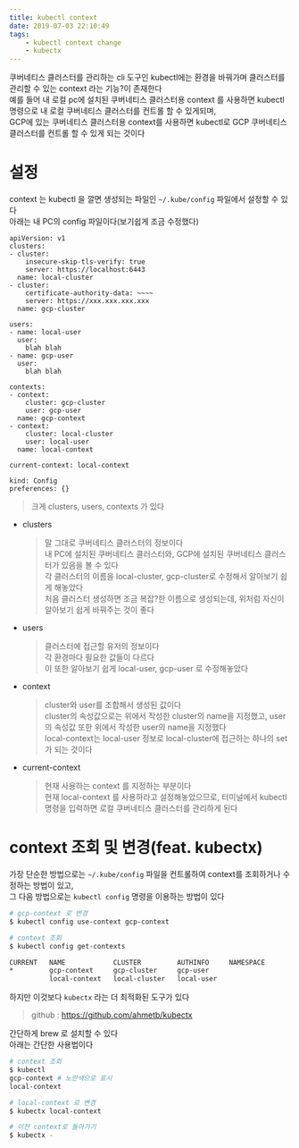 ```yaml
---
title: kubectl context
date: 2019-07-03 22:10:49
tags:
    - kubectl context change
    - kubectx
---
```


쿠버네티스 클러스터를 관리하는 cli 도구인 kubectl에는 환경을 바꿔가며 클러스터를 관리할 수 있는 context 라는 기능?이 존재한다  
예를 들어 내 로컬 pc에 설치된 쿠버네티스 클러스터용 context 를 사용하면 kubectl 명령으로 내 로컬 쿠버네티스 클러스터를 컨트롤 할 수 있게되며,  
GCP에 있는 쿠버네티스 클러스터용 context를 사용하면 kubectl로 GCP 쿠버네티스 클러스터를 컨트롤 할 수 있게 되는 것이다  

# 설정
context 는 kubectl 을 깔면 생성되는 파일인 `~/.kube/config` 파일에서 설정할 수 있다  
아래는 내 PC의 config 파일이다(보기쉽게 조금 수정했다)  

```
apiVersion: v1
clusters:
- cluster:
    insecure-skip-tls-verify: true
    server: https://localhost:6443
  name: local-cluster
- cluster:
    certificate-authority-data: ~~~~
    server: https://xxx.xxx.xxx.xxx
  name: gcp-cluster

users:
- name: local-user
  user:
    blah blah
- name: gcp-user
  user:
    blah blah

contexts:
- context:
    cluster: gcp-cluster
    user: gcp-user
  name: gcp-context
- context:
    cluster: local-cluster
    user: local-user
  name: local-context

current-context: local-context

kind: Config
preferences: {}
```
> 크게 clusters, users, contexts 가 있다  

- clusters 
    > 말 그대로 쿠버네티스 클러스터의 정보이다  
    > 내 PC에 설치된 쿠버네티스 클러스터와, GCP에 설치된 쿠버네티스 클러스터가 있음을 볼 수 있다  
    > 각 클러스터의 이름을 local-cluster, gcp-cluster로 수정해서 알아보기 쉽게 해놓았다  
    > 처음 클러스터 생성하면 조금 복잡?한 이름으로 생성되는데, 위처럼 자신이 알아보기 쉽게 바꿔주는 것이 좋다  
- users
    > 클러스터에 접근할 유저의 정보이다  
    > 각 환경마다 필요한 값들이 다르다  
    > 이 또한 알아보기 쉽게 local-user, gcp-user 로 수정해놓았다  
- context
    > cluster와 user를 조합해서 생성된 값이다  
    > cluster의 속성값으로는 위에서 작성한 cluster의 name을 지정했고, user의 속성값 또한 위에서 작성한 user의 name을 지정했다  
    > local-context는 local-user 정보로 local-cluster에 접근하는 하나의 set가 되는 것이다  
- current-context  
    > 현재 사용하는 context 를 지정하는 부분이다  
    > 현재 local-context 를 사용하라고 설정해놓았으므로, 터미널에서 kubectl 명령을 입력하면 로컬 쿠버네티스 클러스터를 관리하게 된다  

# context 조회 및 변경(feat. kubectx)
가장 단순한 방법으로는 `~/.kube/config` 파일을 컨트롤하여 context를 조회하거나 수정하는 방법이 있고,  
그 다음 방법으로는 `kubectl config` 명령을 이용하는 방법이 있다  
```sh
# gcp-context 로 변경
$ kubectl config use-context gcp-context

# context 조회
$ kubectl config get-contexts

CURRENT   NAME            CLUSTER         AUTHINFO     NAMESPACE
*         gcp-context     gcp-cluster     gcp-user
          local-context   local-cluster   local-user
```

하지만 이것보다 `kubectx` 라는 더 최적화된 도구가 있다  
> github : <https://github.com/ahmetb/kubectx>  

간단하게 brew 로 설치할 수 있다  
아래는 간단한 사용법이다  
```sh
# context 조회
$ kubectl
gcp-context # 노란색으로 표시
local-context

# local-context 로 변경
$ kubectx local-context

# 이전 context로 돌아가기
$ kubectx -
```